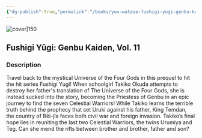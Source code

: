 ```yaml
---
{"dg-publish":true,"permalink":"/books/yuu-watase-fushigi-yugi-genbu-kaiden-vol-11/","title":"\"Fushigi Yûgi: Genbu Kaiden, Vol. 11\"","tags":["romance","manga","Fantasy"]}
---
```




![cover|150](http://books.google.com/books/content?id=EOt-MQEACAAJ&printsec=frontcover&img=1&zoom=1&source=gbs_api)

## Fushigi Yûgi: Genbu Kaiden, Vol. 11

### Description

Travel back to the mystical Universe of the Four Gods in this prequel to hit the hit series Fushigi Yugi! When schoolgirl Takiko Okuda attempts to destroy her father's translation of The Universe of the Four Gods, she is instead sucked into the story, becoming the Priestess of Genbu in an epic journey to find the seven Celestial Warriors! While Takiko learns the terrible truth behind the prophecy that set Uruki against his father, King Temdan, the country of Bêi-jîa faces both civil war and foreign invasion. Takiko’s final hope lies in reuniting the last two Celestial Warriors, the twins Urumiya and Teg. Can she mend the rifts between brother and brother, father and son?
```